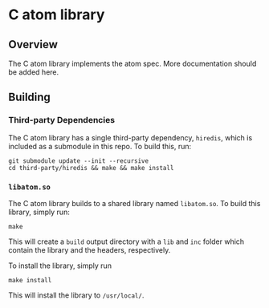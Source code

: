 # C atom library

## Overview

The C atom library implements the atom spec. More documentation
should be added here.

## Building

### Third-party Dependencies

The C atom library has a single third-party dependency, `hiredis`,
which is included as a submodule in this repo. To build this, run:
```
git submodule update --init --recursive
cd third-party/hiredis && make && make install
```

### `libatom.so`

The C atom library builds to a shared library named `libatom.so`. To build
this library, simply run:
```
make
```
This will create a `build` output directory with a `lib` and `inc` folder which
contain the library and the headers, respectively.

To install the library, simply run
```
make install
```
This will install the library to `/usr/local/`.
